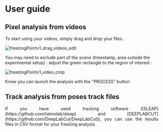 # User guide
## Pixel analysis from videos
To start using your videos, simply drag and drop your files :

![freezingPointv1_drag_videos_edit](https://github.com/user-attachments/assets/84ef5256-5f62-41b7-9e24-1b27727489ee)

You may need to exclude part of the scene (timestamp, area outside the experimental setup) : adjust the green rectangle to the region of interest :

![freezingPointv1_video_crop](https://github.com/user-attachments/assets/d1e013a9-834d-45c7-8c5e-ddf9451d0aab)

Know you can launch the analysis with the "PROCESS" button

## Track analysis from poses track files
<div align="justify">If you have used tracking software ([SLEAP](https://github.com/talmolab/sleap) and [DEEPLABCUT](https://github.com/DeepLabCut/DeepLabCut)), you can use the results files in CSV format for your freezing analysis.
</div>

